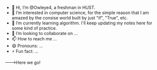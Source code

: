 - 👋 Hi, I’m @Owleye4, a freshman in HUST.
- 👀 I’m interested in computer science,
     for the simple reason that I am amazed by the consise world built by just "if", "True", etc.
- 🌱 I’m currently learning algorithm.
     I'll keep updating my notes here for some kind of practice.
- 💞️ I’m looking to collaborate on ...
- 📫 How to reach me ...
- 😄 Pronouns: ...
- ⚡ Fun fact: ...


--->Here we go!
